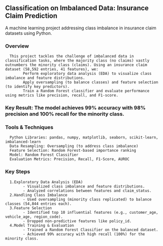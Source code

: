 ## Classification on Imbalanced Data: Insurance Claim Prediction
A machine learning project addressing class imbalance in insurance claim datasets using Python.

### Overview
      This project tackles the challenge of imbalanced data in classification tasks, where the majority class (no claims) vastly outnumbers the minority class (claims). Using an insurance claim dataset (58,592 entries, 41 features), we:
            Perform exploratory data analysis (EDA) to visualize class imbalance and feature distributions.
            Apply oversampling (to balance classes) and feature selection (to identify key predictors).
            Train a Random Forest classifier and evaluate performance using metrics like precision, recall, and F1-score.
      
### Key Result: The model achieves 99% accuracy with 98% precision and 100% recall for the minority class.

### Tools & Techniques
      Python Libraries: pandas, numpy, matplotlib, seaborn, scikit-learn, imbalanced-learn
      Data Resampling: Oversampling (to address class imbalance)
      Feature Selection: Random Forest-based importance ranking
      Model: Random Forest Classifier
      Evaluation Metrics: Precision, Recall, F1-Score, AUROC

### Key Steps
      1.Exploratory Data Analysis (EDA)
            - Visualized class imbalance and feature distributions.
            - Analyzed correlations between features and claim_status.
      2.Handling Class Imbalance
            - Used oversampling (minority class replicated) to balance classes (54,844 entries each).
      3.Feature Selection
            - Identified top 10 influential features (e.g., customer_age, vehicle_age, region_code).
            - Dropped non-predictive features like policy_id.
      4.Model Training & Evaluation
            - Trained a Random Forest Classifier on the balanced dataset.
            - Achieved 99% accuracy with high recall (100%) for the minority class.



